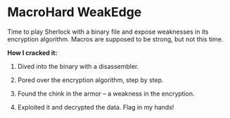 # MacroHard WeakEdge

Time to play Sherlock with a binary file and expose weaknesses in its encryption algorithm. Macros are supposed to be strong, but not this time.

**How I cracked it:**

1. Dived into the binary with a disassembler.

2. Pored over the encryption algorithm, step by step.

3. Found the chink in the armor – a weakness in the encryption.

4. Exploited it and decrypted the data. Flag in my hands!



